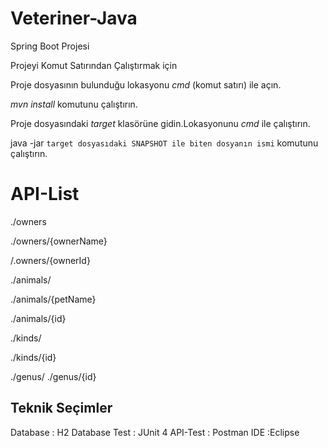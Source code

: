 # Veteriner-Java

Spring Boot Projesi

Projeyi Komut Satırından Çalıştırmak için

Proje dosyasının bulunduğu lokasyonu *cmd* (komut satırı) ile açın.

*mvn install* komutunu çalıştırın.

Proje dosyasındaki *target* klasörüne gidin.Lokasyonunu *cmd* ile çalıştırın.

java -jar  `target dosyasıdaki SNAPSHOT ile biten dosyanın ismi` komutunu çalıştırın.


# API-List

./owners

./owners/{ownerName}

/.owners/{ownerId}


./animals/

./animals/{petName}

./animals/{id}


./kinds/

./kinds/{id}


./genus/
./genus/{id}



## Teknik Seçimler

Database : H2 Database 
Test : JUnit 4
API-Test : Postman
IDE :Eclipse 

